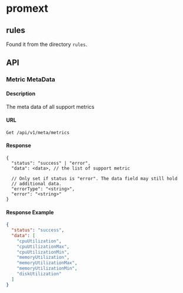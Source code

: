 # promext
## rules
Found it from the directory `rules`.
## API
### Metric MetaData
#### Description
The meta data of all support metrics
#### URL
`Get /api/v1/meta/metrics`

#### Response
```
{
  "status": "success" | "error",
  "data": <data>, // the list of support metric

  // Only set if status is "error". The data field may still hold
  // additional data.
  "errorType": "<string>",
  "error": "<string>"
}
```

#### Response Example
```json
{
  "status": "success",
  "data": [
    "cpuUtilization",
    "cpuUtilizationMax",
    "cpuUtilizationMin",
    "memoryUtilization",
    "memoryUtilizationMax",
    "memoryUtilizationMin",
    "diskUtilization"
  ]
}
```